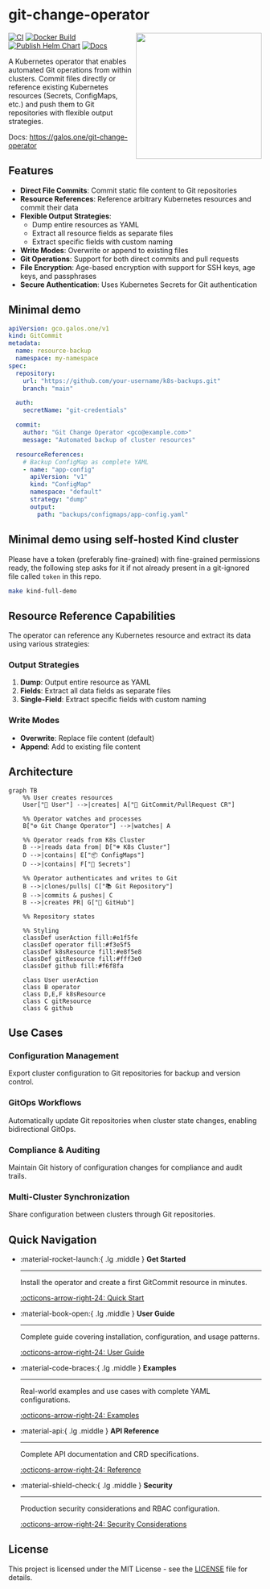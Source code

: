 # git-change-operator


<img align="right" width="250px" src="docs/images/git-change-operator-logo.png">

[![CI](https://github.com/mihaigalos/git-change-operator/actions/workflows/ci.yaml/badge.svg)](https://github.com/mihaigalos/git-change-operator/actions/workflows/ci.yaml)
[![Docker Build](https://github.com/mihaigalos/git-change-operator/actions/workflows/docker-build.yaml/badge.svg)](https://github.com/mihaigalos/git-change-operator/actions/workflows/docker-build.yaml)
[![Publish Helm Chart](https://github.com/mihaigalos/git-change-operator/actions/workflows/helm-chart.yaml/badge.svg)](https://github.com/mihaigalos/git-change-operator/actions/workflows/helm-chart.yaml)
[![Docs](https://github.com/mihaigalos/git-change-operator/actions/workflows/mkdocs.yaml/badge.svg)](https://github.com/mihaigalos/git-change-operator/actions/workflows/mkdocs.yaml)

A Kubernetes operator that enables automated Git operations from within clusters. Commit files directly or reference existing Kubernetes resources (Secrets, ConfigMaps, etc.) and push them to Git repositories with flexible output strategies.

Docs: https://galos.one/git-change-operator

## Features

- **Direct File Commits**: Commit static file content to Git repositories
- **Resource References**: Reference arbitrary Kubernetes resources and commit their data
- **Flexible Output Strategies**: 
  - Dump entire resources as YAML
  - Extract all resource fields as separate files
  - Extract specific fields with custom naming
- **Write Modes**: Overwrite or append to existing files
- **Git Operations**: Support for both direct commits and pull requests
- **File Encryption**: Age-based encryption with support for SSH keys, age keys, and passphrases
- **Secure Authentication**: Uses Kubernetes Secrets for Git authentication

## Minimal demo
```yaml
apiVersion: gco.galos.one/v1
kind: GitCommit
metadata:
  name: resource-backup
  namespace: my-namespace
spec:
  repository:
    url: "https://github.com/your-username/k8s-backups.git"
    branch: "main"

  auth:
    secretName: "git-credentials"

  commit:
    author: "Git Change Operator <gco@example.com>"
    message: "Automated backup of cluster resources"

  resourceReferences:
    # Backup ConfigMap as complete YAML
    - name: "app-config"
      apiVersion: "v1"
      kind: "ConfigMap"
      namespace: "default"
      strategy: "dump"
      output:
        path: "backups/configmaps/app-config.yaml"
```

## Minimal demo using self-hosted Kind cluster

Please have a token (preferably fine-grained) with fine-grained permissions ready, the following step asks for it if not already present in a git-ignored file called `token` in this repo.

```bash
make kind-full-demo
```

## Resource Reference Capabilities

The operator can reference any Kubernetes resource and extract its data using various strategies:

### Output Strategies
1. **Dump**: Output entire resource as YAML
2. **Fields**: Extract all data fields as separate files  
3. **Single-Field**: Extract specific fields with custom naming

### Write Modes
- **Overwrite**: Replace file content (default)
- **Append**: Add to existing file content

## Architecture

```mermaid
graph TB
    %% User creates resources
    User["👤 User"] -->|creates| A["📄 GitCommit/PullRequest CR"]
    
    %% Operator watches and processes
    B["⚙️ Git Change Operator"] -->|watches| A
    
    %% Operator reads from K8s Cluster
    B -->|reads data from| D["☸️ K8s Cluster"]
    D -->|contains| E["📦 ConfigMaps"]
    D -->|contains| F["🔐 Secrets"] 
    
    %% Operator authenticates and writes to Git
    B -->|clones/pulls| C["📚 Git Repository"]
    B -->|commits & pushes| C
    B -->|creates PR| G["🐙 GitHub"]
    
    %% Repository states
    
    %% Styling
    classDef userAction fill:#e1f5fe
    classDef operator fill:#f3e5f5
    classDef k8sResource fill:#e8f5e8
    classDef gitResource fill:#fff3e0
    classDef github fill:#f6f8fa
    
    class User userAction
    class B operator
    class D,E,F k8sResource
    class C gitResource
    class G github
```

## Use Cases

### Configuration Management
Export cluster configuration to Git repositories for backup and version control.

### GitOps Workflows
Automatically update Git repositories when cluster state changes, enabling bidirectional GitOps.

### Compliance & Auditing
Maintain Git history of configuration changes for compliance and audit trails.

### Multi-Cluster Synchronization
Share configuration between clusters through Git repositories.

## Quick Navigation

<div class="grid cards" markdown>

-   :material-rocket-launch:{ .lg .middle } **Get Started**

    ---

    Install the operator and create a first GitCommit resource in minutes.

    [:octicons-arrow-right-24: Quick Start](user-guide/quick-start.md)

-   :material-book-open:{ .lg .middle } **User Guide**

    ---

    Complete guide covering installation, configuration, and usage patterns.

    [:octicons-arrow-right-24: User Guide](user-guide/index.md)

-   :material-code-braces:{ .lg .middle } **Examples**

    ---

    Real-world examples and use cases with complete YAML configurations.

    [:octicons-arrow-right-24: Examples](examples/index.md)

-   :material-api:{ .lg .middle } **API Reference**

    ---

    Complete API documentation and CRD specifications.

    [:octicons-arrow-right-24: Reference](reference/index.md)

-   :material-shield-check:{ .lg .middle } **Security**

    ---

    Production security considerations and RBAC configuration.

    [:octicons-arrow-right-24: Security Considerations](security.md)

</div>

## License

This project is licensed under the MIT License - see the [LICENSE](https://github.com/mihaigalos/git-change-operator/blob/main/LICENSE) file for details.
